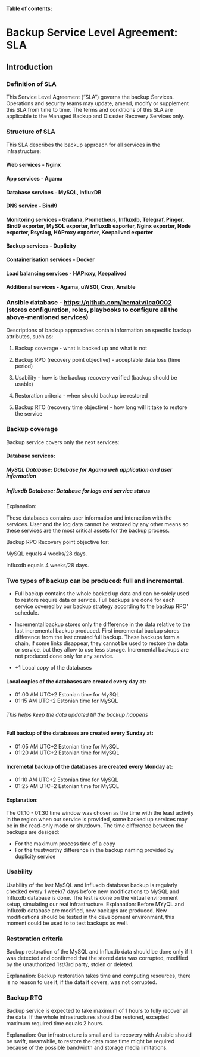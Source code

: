 #### Table of contents:  


# Backup Service Level Agreement: SLA 

## Introduction 

### Definition of SLA 
This Service Level Agreement (“SLA”) governs the backup Services. Operations and security teams may update, amend, modify or supplement this SLA from time to time. The terms and conditions of this SLA are applicable to the Managed Backup and Disaster Recovery Services only.

### Structure of SLA 
This SLA describes the backup approach for all services in the infrastructure:

#### Web services - Nginx  

#### App services - Agama 

#### Database services - MySQL, InfluxDB 

#### DNS service - Bind9 

#### Monitoring services - Grafana, Prometheus, Influxdb, Telegraf, Pinger, Bind9 exporter, MySQL exporter, Influxdb exporter, Nginx exporter, Node exporter, Rsyslog, HAProxy exporter, Keepalived exporter 

#### Backup services - Duplicity 

#### Containerisation services - Docker 

#### Load balancing services - HAProxy, Keepalived 

#### Additional services - Agama, uWSGI, Cron, Ansible

### Ansible database - https://github.com/bematv/ica0002 (stores configuration, roles, playbooks to configure all the above-mentioned services) 

Descriptions of backup approaches contain information on specific backup attributes, such as:

1. Backup coverage - what is backed up and what is not 

2. Backup RPO (recovery point objective) - acceptable data loss (time period)

3. Usability - how is the backup recovery verified (backup should be usable)

4. Restoration criteria - when should backup be restored

5. Backup RTO (recovery time objective) - how long will it take to restore the service


### Backup coverage

Backup service covers only the next services:

#### Database services:

##### MySQL Database: Database for Agama web application and user information

##### Influxdb Database: Database for logs and service status

Explanation:

These databases contains user information and interaction with the services. User and the log data cannot be restored by any other means so these services are the most critical assets for the backup process.


Backup RPO
Recovery point objective for:

MySQL equals 4 weeks/28 days.

Influxdb equals 4 weeks/28 days.


### Two types of backup can be produced: full and incremental.

+   Full backup contains the whole backed up data and can be solely used to restore require data or service. Full backups are done for each service covered by our backup strategy according to the backup RPO' schedule.

+ Incremental backup stores only the difference in the data relative to the last incremental backup produced. First incremental backup stores difference from the last created full backup. These backups form a chain, if some links disappear, they cannot be used to restore the data or service, but they allow to use less storage. Incremental backups are not produced done only for any service.

+ +1 Local copy of the databases 


#### Local copies of the databases are created every day at:
+ 01:00 AM UTC+2 Estonian time for MySQL
+ 01:15 AM UTC+2 Estonian time for MySQL
###### This helps keep the data updated till the backup happens

#### Full backup of the databases are created every Sunday at:
+ 01:05 AM UTC+2 Estonian time for MySQL
+ 01:20 AM UTC+2 Estonian time for MySQL

#### Incremetal backup of the databases are created every Monday at:
+ 01:10 AM UTC+2 Estonian time for MySQL
+ 01:25 AM UTC+2 Estonian time for MySQL

#### Explanation:
The 01:10 - 01:30 time window was chosen as the time with the least activity in the region when our service is provided, some backed up services may be in the read-only mode or shutdown.
The time difference between the backups are desiged:
+ For the maximum process time of a copy
+ For the trustworthy difference in the backup naming provided by duplicity service


### Usability
Usability of the last MySQL and Influxdb database backup is regularly checked every 1 week/7 days before new modifications to MySQL and Influxdb database is done. The test is done on the virtual environment setup, simulating our real infrastructure.
Explanation:
Before MYyQL and Influxdb database are modified, new backups are produced. New modifications should be tested in the development environment, this moment could be used to to test backups as well.

### Restoration criteria

Backup restoration of the MySQL and Influxdb data should be done only if it was detected and confirmed that the stored data was corrupted, modified by the unauthorized 1st/3rd party, stolen or deleted.

Explanation:
Backup restoration takes time and computing resources, there is no reason to use it, if the data it covers, was not corrupted.

### Backup RTO

Backup service is expected to take maximum of 1 hours to fully recover all the data.
If the whole infrastructures should be restored, excepted maximum required time equals 2 hours.

Explanation:
Our infrastructure is small and its recovery with Ansible should be swift, meanwhile, to restore the data more time might be required because of the possible bandwidth and storage media limitations.

